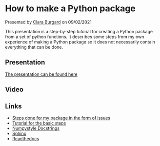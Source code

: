 # How to make a Python package

Presented by [Clara Burgard](https://claraburgard.weebly.com/) on 09/02/2021

This presentation is a step-by-step tutorial for creating a Python package from a set of python functions. It describes some steps from my own experience of making
a Python package so it does not necessarily contain everything that can be done.  

## Presentation

[The presentation can be found here](MC_Toolkit_PythonPackage.pdf)

## Video



## Links
  - [Steps done for my package in the form of issues](https://github.com/ClimateClara/arc3o/issues?q=is:issue+is:closed)
  - [Tutorial for the basic steps](https://packaging.python.org/tutorials/packaging-projects/)
  - [Numpystyle Docstrings](https://numpydoc.readthedocs.io/en/latest/format.html#docstring-standard)
  - [Sphinx](https://www.sphinx-doc.org/en/master/usage/quickstart.html)
  - [Readthedocs](https://readthedocs.org/) 

